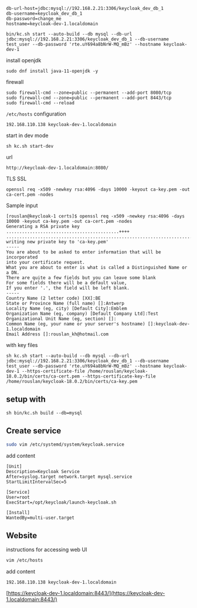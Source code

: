 ```text
db-url-host=jdbc:mysql://192.168.2.21:3306/keycloak_dev_db_1
db-username=keycloak_dev_db_1
db-password=change_me
hostname=keycloak-dev-1.localdomain
```

```shell
bin/kc.sh start --auto-build --db mysql --db-url jdbc:mysql://192.168.2.21:3306/keycloak_dev_db_1 --db-username test_user --db-password 'rte.uY694a8bNrW-MQ_mBz' --hostname keycloak-dev-1
```
install openjdk
```shell
sudo dnf install java-11-openjdk -y
```
firewall
```shell
sudo firewall-cmd --zone=public --permanent --add-port 8080/tcp
sudo firewall-cmd --zone=public --permanent --add-port 8443/tcp
sudo firewall-cmd --reload
```

`/etc/hosts` configuration
```text
192.168.110.138	keycloak-dev-1.localdomain
```
start in dev mode
```shell
sh kc.sh start-dev
```
url
```text
http://keycloak-dev-1.localdomain:8080/
```

TLS SSL
```shell
openssl req -x509 -newkey rsa:4096 -days 10000 -keyout ca-key.pem -out ca-cert.pem -nodes
```
Sample input
```text
[rouslan@keycloak-1 certs]$ openssl req -x509 -newkey rsa:4096 -days 10000 -keyout ca-key.pem -out ca-cert.pem -nodes
Generating a RSA private key
...........................................++++
........................................................................................................................++++
writing new private key to 'ca-key.pem'
-----
You are about to be asked to enter information that will be incorporated
into your certificate request.
What you are about to enter is what is called a Distinguished Name or a DN.
There are quite a few fields but you can leave some blank
For some fields there will be a default value,
If you enter '.', the field will be left blank.
-----
Country Name (2 letter code) [XX]:BE
State or Province Name (full name) []:Antwerp
Locality Name (eg, city) [Default City]:Emblem
Organization Name (eg, company) [Default Company Ltd]:Test
Organizational Unit Name (eg, section) []:
Common Name (eg, your name or your server's hostname) []:keycloak-dev-1.localdomain
Email Address []:rouslan_kh@hotmail.com
```

with key files
```shell
sh kc.sh start --auto-build --db mysql --db-url jdbc:mysql://192.168.2.21:3306/keycloak_dev_db_1 --db-username test_user --db-password 'rte.uY694a8bNrW-MQ_mBz' --hostname keycloak-dev-1 --https-certificate-file /home/rouslan/keycloak-18.0.2/bin/certs/ca-cert.pem --https-certificate-key-file /home/rouslan/keycloak-18.0.2/bin/certs/ca-key.pem

```

## setup with 

```shell
sh bin/kc.sh build --db=mysql
```

## Create service
```sh
sudo vim /etc/systemd/system/keycloak.service
```
add content
```shell
[Unit]
Description=Keycloak Service
After=syslog.target network.target mysql.service
StartLimitIntervalSec=5

[Service]
User=root
ExecStart=/opt/keycloak/launch-keycloak.sh

[Install]
WantedBy=multi-user.target
```

## Website
instructions for accessing web UI
```sh
vim /etc/hosts 
```
add content
```shell
192.168.110.138 keycloak-dev-1.localdomain
```

[https://keycloak-dev-1.localdomain:8443/](https://keycloak-dev-1.localdomain:8443/)